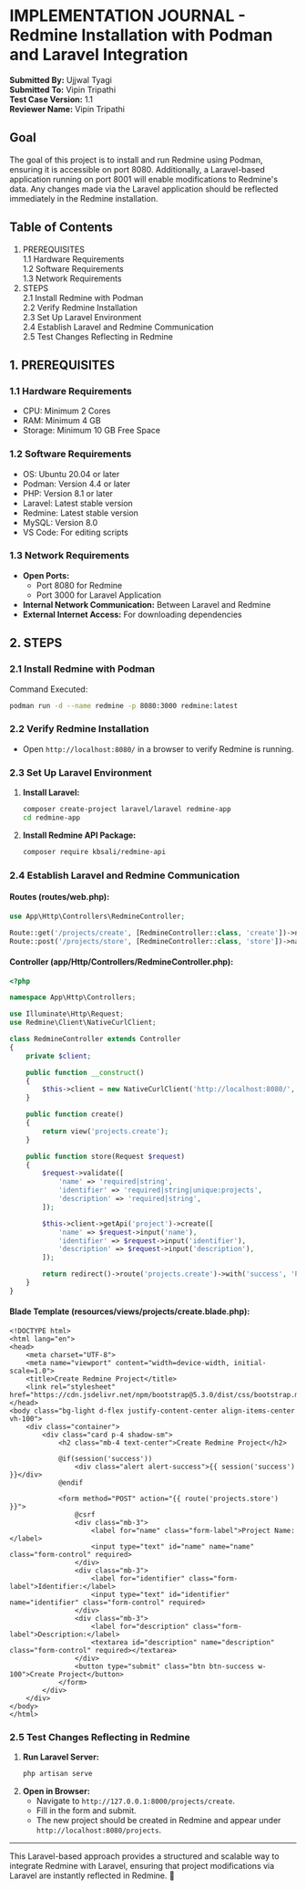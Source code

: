 # IMPLEMENTATION JOURNAL - Redmine Installation with Podman and Laravel Integration

**Submitted By:** Ujjwal Tyagi  
**Submitted To:** Vipin Tripathi  
**Test Case Version:** 1.1  
**Reviewer Name:** Vipin Tripathi  

## Goal
The goal of this project is to install and run Redmine using Podman, ensuring it is accessible on port 8080. Additionally, a Laravel-based application running on port 8001 will enable modifications to Redmine's data. Any changes made via the Laravel application should be reflected immediately in the Redmine installation.

## Table of Contents
1. PREREQUISITES  
   1.1 Hardware Requirements  
   1.2 Software Requirements  
   1.3 Network Requirements  
2. STEPS  
   2.1 Install Redmine with Podman  
   2.2 Verify Redmine Installation  
   2.3 Set Up Laravel Environment  
   2.4 Establish Laravel and Redmine Communication  
   2.5 Test Changes Reflecting in Redmine  

## 1. PREREQUISITES
### 1.1 Hardware Requirements
- CPU: Minimum 2 Cores  
- RAM: Minimum 4 GB  
- Storage: Minimum 10 GB Free Space  

### 1.2 Software Requirements
- OS: Ubuntu 20.04 or later  
- Podman: Version 4.4 or later  
- PHP: Version 8.1 or later  
- Laravel: Latest stable version  
- Redmine: Latest stable version  
- MySQL: Version 8.0  
- VS Code: For editing scripts  

### 1.3 Network Requirements
- **Open Ports:**  
  - Port 8080 for Redmine  
  - Port 3000 for Laravel Application  
- **Internal Network Communication:** Between Laravel and Redmine  
- **External Internet Access:** For downloading dependencies  

## 2. STEPS
### 2.1 Install Redmine with Podman
Command Executed:
```sh
podman run -d --name redmine -p 8080:3000 redmine:latest
```

### 2.2 Verify Redmine Installation
- Open `http://localhost:8080/` in a browser to verify Redmine is running.

### 2.3 Set Up Laravel Environment
1. **Install Laravel:**
   ```sh
   composer create-project laravel/laravel redmine-app
   cd redmine-app
   ```
2. **Install Redmine API Package:**
   ```sh
   composer require kbsali/redmine-api
   ```

### 2.4 Establish Laravel and Redmine Communication
#### **Routes (routes/web.php):**
```php
use App\Http\Controllers\RedmineController;

Route::get('/projects/create', [RedmineController::class, 'create'])->name('projects.create');
Route::post('/projects/store', [RedmineController::class, 'store'])->name('projects.store');
```

#### **Controller (app/Http/Controllers/RedmineController.php):**
```php
<?php

namespace App\Http\Controllers;

use Illuminate\Http\Request;
use Redmine\Client\NativeCurlClient;

class RedmineController extends Controller
{
    private $client;

    public function __construct()
    {
        $this->client = new NativeCurlClient('http://localhost:8080/', 'aeb3cb5fdf236df131fd65afc5e65560be91415a');
    }

    public function create()
    {
        return view('projects.create');
    }

    public function store(Request $request)
    {
        $request->validate([
            'name' => 'required|string',
            'identifier' => 'required|string|unique:projects',
            'description' => 'required|string',
        ]);

        $this->client->getApi('project')->create([
            'name' => $request->input('name'),
            'identifier' => $request->input('identifier'),
            'description' => $request->input('description'),
        ]);

        return redirect()->route('projects.create')->with('success', 'Project created successfully!');
    }
}
```

#### **Blade Template (resources/views/projects/create.blade.php):**
```blade
<!DOCTYPE html>
<html lang="en">
<head>
    <meta charset="UTF-8">
    <meta name="viewport" content="width=device-width, initial-scale=1.0">
    <title>Create Redmine Project</title>
    <link rel="stylesheet" href="https://cdn.jsdelivr.net/npm/bootstrap@5.3.0/dist/css/bootstrap.min.css">
</head>
<body class="bg-light d-flex justify-content-center align-items-center vh-100">
    <div class="container">
        <div class="card p-4 shadow-sm">
            <h2 class="mb-4 text-center">Create Redmine Project</h2>

            @if(session('success'))
                <div class="alert alert-success">{{ session('success') }}</div>
            @endif

            <form method="POST" action="{{ route('projects.store') }}">
                @csrf
                <div class="mb-3">
                    <label for="name" class="form-label">Project Name:</label>
                    <input type="text" id="name" name="name" class="form-control" required>
                </div>
                <div class="mb-3">
                    <label for="identifier" class="form-label">Identifier:</label>
                    <input type="text" id="identifier" name="identifier" class="form-control" required>
                </div>
                <div class="mb-3">
                    <label for="description" class="form-label">Description:</label>
                    <textarea id="description" name="description" class="form-control" required></textarea>
                </div>
                <button type="submit" class="btn btn-success w-100">Create Project</button>
            </form>
        </div>
    </div>
</body>
</html>
```



### 2.5 Test Changes Reflecting in Redmine
1. **Run Laravel Server:**
   ```sh
   php artisan serve
   ```
2. **Open in Browser:**
   - Navigate to `http://127.0.0.1:8000/projects/create`.
   - Fill in the form and submit.
   - The new project should be created in Redmine and appear under `http://localhost:8080/projects`.

---
This Laravel-based approach provides a structured and scalable way to integrate Redmine with Laravel, ensuring that project modifications via Laravel are instantly reflected in Redmine. 🚀

